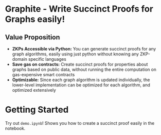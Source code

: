 # Graphite - Write Succinct Proofs for Graphs easily!

## Value Proposition
 - **ZKPs Accessible via Python:** You can generate succinct proofs for any graph algorithms, easily using just python without knowing any ZKP-domain specific languages
 - **Save gas on contracts:** Create succinct proofs for properties about graphs based on public data, without running the entire computation on gas-expensive smart contracts
 - **Optimizable:** Since each graph algorithm is updated individually, the lower-level implementation can be optimized for each algorithm, and optimized extensively
 

# Getting Started

Try out `demo.ipynb`! Shows you how to create a succinct proof easily in the notebook.
